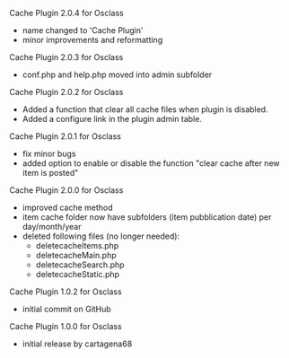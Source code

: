 Cache Plugin 2.0.4 for Osclass
 - name changed to 'Cache Plugin'
 - minor improvements and reformatting

Cache Plugin 2.0.3 for Osclass
- conf.php and help.php moved into admin subfolder

Cache Plugin 2.0.2 for Osclass
- Added a function that clear all cache files when plugin is disabled.
- Added a configure link in the plugin admin table.

Cache Plugin 2.0.1 for Osclass
- fix minor bugs
- added option to enable or disable the function "clear cache after new item is posted"

Cache Plugin 2.0.0 for Osclass
- improved cache method
- item cache folder now have subfolders (item pubblication date) per day/month/year
- deleted following files (no longer needed):
  - deletecacheItems.php
  - deletecacheMain.php
  - deletecacheSearch.php
  - deletecacheStatic.php

Cache Plugin 1.0.2 for Osclass
- initial commit on GitHub

Cache Plugin 1.0.0 for Osclass
- initial release by cartagena68
